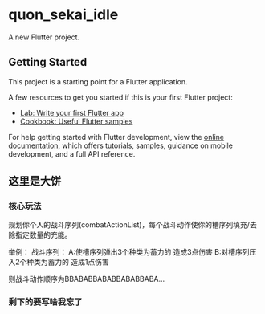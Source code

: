 # quon_sekai_idle

A new Flutter project.

## Getting Started

This project is a starting point for a Flutter application.

A few resources to get you started if this is your first Flutter project:

- [Lab: Write your first Flutter app](https://docs.flutter.dev/get-started/codelab)
- [Cookbook: Useful Flutter samples](https://docs.flutter.dev/cookbook)

For help getting started with Flutter development, view the
[online documentation](https://docs.flutter.dev/), which offers tutorials,
samples, guidance on mobile development, and a full API reference.

## 这里是大饼

### 核心玩法
规划你个人的战斗序列(combatActionList)，每个战斗动作使你的槽序列填充/去除指定数量的充能。

举例：
战斗序列：
A:使槽序列弹出3个种类为蓄力的 造成3点伤害
B:对槽序列压入2个种类为蓄力的 造成1点伤害

则战斗动作顺序为BBABABBABABBABABBABA...

### 剩下的要写啥我忘了
